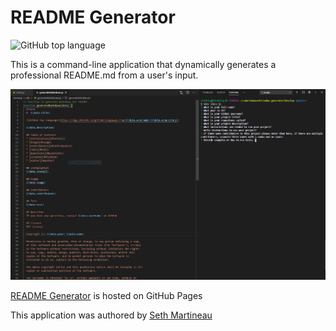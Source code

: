# README Generator

![GitHub top language](https://img.shields.io/github/languages/top/slothings/readme-generator)

This is a command-line application that dynamically generates a professional README.md from a user's input. 

![Application landing page](Develop/READMEgeneratorSS.JPG)

[README Generator](https://slothings.github.io/readme-generator/) is hosted on GitHub Pages

This application was authored by [Seth Martineau](https://github.com/slothings)
